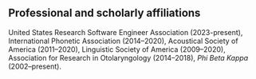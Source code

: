 
## Professional and scholarly affiliations
United States Research Software Engineer Association (2023-present), International Phonetic Association (2014–2020), Acoustical Society of America (2011–2020), Linguistic Society of America (2009–2020), Association for Research in Otolaryngology (2014–2018), _Phi Beta Kappa_ (2002–present).
